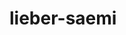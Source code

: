 # lieber-saemi

<!DOCTYPE html>
<html lang="de">
<head>
    <meta charset="UTF-8">
    <title>Lieber Sämi</title>
    <style>
        body {
            font-family: Arial, sans-serif;
            padding: 40px;
            background-color: #f4f4f4;
        }
        #text {
            font-size: 1.2em;
            white-space: pre-wrap;
        }
    </style>
</head>
<body>
    <div id="text"></div>
    <script>
        const message = "Lieber Sämi\n\nVielen Dank für die interessanten Gespräche über KI, Informatik und auch dein neues Spiel. Du hast das Interesse für diese Themen in mir wieder geweckt, das hat mich sehr gefreut.\n\nIch finde auch deinen Umgang und deine Art mit deinen Mitmenschen sehr toll und deine humorvolle Art hat mich schon das eine oder andere Mal zum Lachen gebracht.\n\nAuch finde ich deine direkte Art sehr angenehm. Ich freue mich, dich im nächsten Schuljahr ab und zu anzutreffen.\n\n01101100 01100111\n\nJannis";
        let i = 0;
        function typeWriter() {
            if (i < message.length) {
                document.getElementById("text").innerHTML += message.charAt(i);
                i++;
                setTimeout(typeWriter, 50);
            }
        }
        window.onload = typeWriter;
    </script>
</body>
</html>
